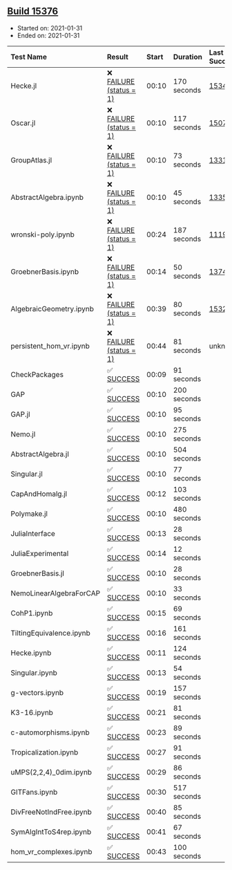 ## [Build 15376](https://oscarci.mathematik.uni-kl.de/job/oscar/15376/)

* Started on: 2021-01-31
* Ended on: 2021-01-31

| Test Name    | Result | Start | Duration | Last Success | First Failure |
|:-------------|:-------|:------|:---------|:-------------|:--------------|
| Hecke.jl | ❌ [FAILURE (status = 1)](https://oscarci.mathematik.uni-kl.de/job/oscar/15376/artifact/logs/build-15376/Hecke.jl.log) | 00:10 | 170 seconds | [15344](https://oscarci.mathematik.uni-kl.de/job/oscar/15344/) | [15348](https://oscarci.mathematik.uni-kl.de/job/oscar/15348/) |
| Oscar.jl | ❌ [FAILURE (status = 1)](https://oscarci.mathematik.uni-kl.de/job/oscar/15376/artifact/logs/build-15376/Oscar.jl.log) | 00:10 | 117 seconds | [15079](https://oscarci.mathematik.uni-kl.de/job/oscar/15079/) | [15080](https://oscarci.mathematik.uni-kl.de/job/oscar/15080/) |
| GroupAtlas.jl | ❌ [FAILURE (status = 1)](https://oscarci.mathematik.uni-kl.de/job/oscar/15376/artifact/logs/build-15376/GroupAtlas.jl.log) | 00:10 | 73 seconds | [13311](https://oscarci.mathematik.uni-kl.de/job/oscar/13311/) | [13312](https://oscarci.mathematik.uni-kl.de/job/oscar/13312/) |
| AbstractAlgebra.ipynb | ❌ [FAILURE (status = 1)](https://oscarci.mathematik.uni-kl.de/job/oscar/15376/artifact/logs/build-15376/AbstractAlgebra.ipynb.log) | 00:10 | 45 seconds | [13355](https://oscarci.mathematik.uni-kl.de/job/oscar/13355/) | [13356](https://oscarci.mathematik.uni-kl.de/job/oscar/13356/) |
| wronski-poly.ipynb | ❌ [FAILURE (status = 1)](https://oscarci.mathematik.uni-kl.de/job/oscar/15376/artifact/logs/build-15376/wronski-poly.ipynb.log) | 00:24 | 187 seconds | [11192](https://oscarci.mathematik.uni-kl.de/job/oscar/11192/) | [11193](https://oscarci.mathematik.uni-kl.de/job/oscar/11193/) |
| GroebnerBasis.ipynb | ❌ [FAILURE (status = 1)](https://oscarci.mathematik.uni-kl.de/job/oscar/15376/artifact/logs/build-15376/GroebnerBasis.ipynb.log) | 00:14 | 50 seconds | [13748](https://oscarci.mathematik.uni-kl.de/job/oscar/13748/) | [13749](https://oscarci.mathematik.uni-kl.de/job/oscar/13749/) |
| AlgebraicGeometry.ipynb | ❌ [FAILURE (status = 1)](https://oscarci.mathematik.uni-kl.de/job/oscar/15376/artifact/logs/build-15376/AlgebraicGeometry.ipynb.log) | 00:39 | 80 seconds | [15322](https://oscarci.mathematik.uni-kl.de/job/oscar/15322/) | [15323](https://oscarci.mathematik.uni-kl.de/job/oscar/15323/) |
| persistent_hom_vr.ipynb | ❌ [FAILURE (status = 1)](https://oscarci.mathematik.uni-kl.de/job/oscar/15376/artifact/logs/build-15376/persistent_hom_vr.ipynb.log) | 00:44 | 81 seconds | unknown | unknown |
| CheckPackages | ✅ [SUCCESS](https://oscarci.mathematik.uni-kl.de/job/oscar/15376/artifact/logs/build-15376/CheckPackages.log) | 00:09 | 91 seconds |  |  |
| GAP | ✅ [SUCCESS](https://oscarci.mathematik.uni-kl.de/job/oscar/15376/artifact/logs/build-15376/GAP.log) | 00:10 | 200 seconds |  |  |
| GAP.jl | ✅ [SUCCESS](https://oscarci.mathematik.uni-kl.de/job/oscar/15376/artifact/logs/build-15376/GAP.jl.log) | 00:10 | 95 seconds |  |  |
| Nemo.jl | ✅ [SUCCESS](https://oscarci.mathematik.uni-kl.de/job/oscar/15376/artifact/logs/build-15376/Nemo.jl.log) | 00:10 | 275 seconds |  |  |
| AbstractAlgebra.jl | ✅ [SUCCESS](https://oscarci.mathematik.uni-kl.de/job/oscar/15376/artifact/logs/build-15376/AbstractAlgebra.jl.log) | 00:10 | 504 seconds |  |  |
| Singular.jl | ✅ [SUCCESS](https://oscarci.mathematik.uni-kl.de/job/oscar/15376/artifact/logs/build-15376/Singular.jl.log) | 00:10 | 77 seconds |  |  |
| CapAndHomalg.jl | ✅ [SUCCESS](https://oscarci.mathematik.uni-kl.de/job/oscar/15376/artifact/logs/build-15376/CapAndHomalg.jl.log) | 00:12 | 103 seconds |  |  |
| Polymake.jl | ✅ [SUCCESS](https://oscarci.mathematik.uni-kl.de/job/oscar/15376/artifact/logs/build-15376/Polymake.jl.log) | 00:10 | 480 seconds |  |  |
| JuliaInterface | ✅ [SUCCESS](https://oscarci.mathematik.uni-kl.de/job/oscar/15376/artifact/logs/build-15376/JuliaInterface.log) | 00:13 | 28 seconds |  |  |
| JuliaExperimental | ✅ [SUCCESS](https://oscarci.mathematik.uni-kl.de/job/oscar/15376/artifact/logs/build-15376/JuliaExperimental.log) | 00:14 | 12 seconds |  |  |
| GroebnerBasis.jl | ✅ [SUCCESS](https://oscarci.mathematik.uni-kl.de/job/oscar/15376/artifact/logs/build-15376/GroebnerBasis.jl.log) | 00:10 | 28 seconds |  |  |
| NemoLinearAlgebraForCAP | ✅ [SUCCESS](https://oscarci.mathematik.uni-kl.de/job/oscar/15376/artifact/logs/build-15376/NemoLinearAlgebraForCAP.log) | 00:10 | 33 seconds |  |  |
| CohP1.ipynb | ✅ [SUCCESS](https://oscarci.mathematik.uni-kl.de/job/oscar/15376/artifact/logs/build-15376/CohP1.ipynb.log) | 00:15 | 69 seconds |  |  |
| TiltingEquivalence.ipynb | ✅ [SUCCESS](https://oscarci.mathematik.uni-kl.de/job/oscar/15376/artifact/logs/build-15376/TiltingEquivalence.ipynb.log) | 00:16 | 161 seconds |  |  |
| Hecke.ipynb | ✅ [SUCCESS](https://oscarci.mathematik.uni-kl.de/job/oscar/15376/artifact/logs/build-15376/Hecke.ipynb.log) | 00:11 | 124 seconds |  |  |
| Singular.ipynb | ✅ [SUCCESS](https://oscarci.mathematik.uni-kl.de/job/oscar/15376/artifact/logs/build-15376/Singular.ipynb.log) | 00:13 | 54 seconds |  |  |
| g-vectors.ipynb | ✅ [SUCCESS](https://oscarci.mathematik.uni-kl.de/job/oscar/15376/artifact/logs/build-15376/g-vectors.ipynb.log) | 00:19 | 157 seconds |  |  |
| K3-16.ipynb | ✅ [SUCCESS](https://oscarci.mathematik.uni-kl.de/job/oscar/15376/artifact/logs/build-15376/K3-16.ipynb.log) | 00:21 | 81 seconds |  |  |
| c-automorphisms.ipynb | ✅ [SUCCESS](https://oscarci.mathematik.uni-kl.de/job/oscar/15376/artifact/logs/build-15376/c-automorphisms.ipynb.log) | 00:23 | 89 seconds |  |  |
| Tropicalization.ipynb | ✅ [SUCCESS](https://oscarci.mathematik.uni-kl.de/job/oscar/15376/artifact/logs/build-15376/Tropicalization.ipynb.log) | 00:27 | 91 seconds |  |  |
| uMPS(2,2,4)_0dim.ipynb | ✅ [SUCCESS](https://oscarci.mathematik.uni-kl.de/job/oscar/15376/artifact/logs/build-15376/uMPS-2-2-4-_0dim.ipynb.log) | 00:29 | 86 seconds |  |  |
| GITFans.ipynb | ✅ [SUCCESS](https://oscarci.mathematik.uni-kl.de/job/oscar/15376/artifact/logs/build-15376/GITFans.ipynb.log) | 00:30 | 517 seconds |  |  |
| DivFreeNotIndFree.ipynb | ✅ [SUCCESS](https://oscarci.mathematik.uni-kl.de/job/oscar/15376/artifact/logs/build-15376/DivFreeNotIndFree.ipynb.log) | 00:40 | 85 seconds |  |  |
| SymAlgIntToS4rep.ipynb | ✅ [SUCCESS](https://oscarci.mathematik.uni-kl.de/job/oscar/15376/artifact/logs/build-15376/SymAlgIntToS4rep.ipynb.log) | 00:41 | 67 seconds |  |  |
| hom_vr_complexes.ipynb | ✅ [SUCCESS](https://oscarci.mathematik.uni-kl.de/job/oscar/15376/artifact/logs/build-15376/hom_vr_complexes.ipynb.log) | 00:43 | 100 seconds |  |  |
